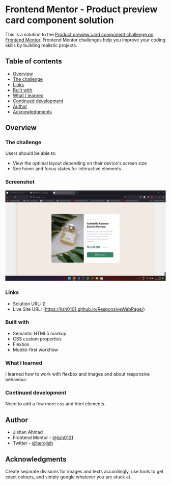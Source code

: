 # Frontend Mentor - Product preview card component solution

This is a solution to the [Product preview card component challenge on Frontend Mentor](https://www.frontendmentor.io/challenges/product-preview-card-component-GO7UmttRfa). Frontend Mentor challenges help you improve your coding skills by building realistic projects. 

## Table of contents

- [Overview](#overview)
- [The challenge](#the-challenge)
- [Links](#links)
- [Built with](#built-with)
- [What I learned](#what-i-learned)
- [Continued development](#continued-development)
- [Author](#author)
- [Acknowledgments](#acknowledgments)

## Overview

### The challenge

Users should be able to:

- View the optimal layout depending on their device's screen size
- See hover and focus states for interactive elements

### Screenshot

![](./screenshot.png)

### Links

- Solution URL: ()
- Live Site URL: (https://jish0101.github.io/ResponsiveWebPage/)

### Built with

- Semantic HTML5 markup
- CSS custom properties
- Flexbox
- Mobile-first workflow

### What I learned

I learned how to work with flexbox and images and about responsive behaviour.

### Continued development

Need to add a few more css and html elements.

## Author

- Jishan Ahmad
- Frontend Mentor - [@jish0101](https://www.frontendmentor.io/profile/jish0101)
- Twitter - [@herojish](https://www.twitter.com/herojish)

## Acknowledgments

Create separate divisions for images and texts accordingly, use tools to get exact colours, and simply google whatever you are stuck at.
